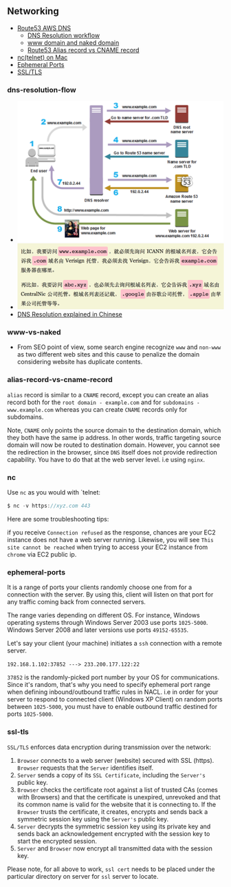 ## Networking
* [Route53 AWS DNS](#dns)
  * [DNS Resolution workflow](#dns-resolution-flow)
  * [www domain and naked domain](#www-vs-naked)
  * [Route53 Alias record vs CNAME record](#alias-record-vs-cname-record)
* [nc(telnet) on Mac](#nc)
* [Ephemeral Ports](#ephemeral-ports)
* [SSL/TLS](#ssl-tls)


### dns-resolution-flow
* ![DNS Resolution process](./dns_resolution_process.png)
* ![Root NS](./ns.png)
* [DNS Resolution explained in Chinese](https://blog.csdn.net/crazw/article/details/8986504)

### www-vs-naked
* From SEO point of view, some search engine recognize `www` and `non-www` as two different web sites and this cause to penalize the domain considering website has duplicate contents.

### alias-record-vs-cname-record
`alias` record is similar to a `CNAME` record, except you can create an alias record both for the `root domain - example.com` and for `subdomains - www.example.com` whereas you can create `CNAME` records only for subdomains.

Note, `CNAME` only points the source domain to the destination domain, which they both have the same ip address. In other words, traffic targeting source domain will now be routed to destination domain. However, you cannot see the redirection in the browser, since `DNS` itself does not provide redirection capability. You have to do that at the web server level. i.e using `nginx`.

### nc
Use `nc` as you would with `telnet:
```js
$ nc -v https://xyz.com 443
```
Here are some troubleshooting tips:

if you receive `Connection refused` as the response, chances are your EC2 instance does not have a web server running.
Likewise, you will see `This site cannot be reached` when trying to access your EC2 instance from `chrome` via EC2 public ip.

### ephemeral-ports
It is a range of ports your clients randomly choose one from for a connection with the server. By using this, client will listen on that port for any traffic coming back from connected servers.

The range varies depending on different OS. For instance, Windows operating systems through Windows Server 2003 use ports `1025-5000`. Windows Server 2008 and later versions use ports `49152-65535`.

Let's say your client (your machine) initiates a `ssh` connection with a remote server. 

`192.168.1.102:37852 ---> 233.200.177.122:22`

`37852` is the randomly-picked port number by your OS for communications. Since it's random, that's why you need to specify ephemeral port range when defining inbound/outbound traffic rules in NACL. i.e in order for your server to respond to connected client (Windows XP Client) on random ports between `1025-5000`, you must have to enable outbound traffic destined for ports `1025-5000`.

### ssl-tls
`SSL/TLS` enforces data encryption during transmission over the network:
1. `Browser` connects to a web server (website) secured with SSL (https). `Browser` requests that the `Server` identifies itself.
2. `Server` sends a copy of its `SSL Certificate`, including the `Server's` public key.
3. `Browser` checks the certificate root against a list of trusted CAs (comes with Browsers) and that the certificate is unexpired, unrevoked and that its common name is valid for the website that it is connecting to. If the `Browser` trusts the certificate, it creates, encrypts and sends back a symmetric session key using the `Server's` public key.
4. `Server` decrypts the symmetric session key using its private key and sends back an acknowledgement encrypted with the session key to start the encrypted session.
5. `Server` and `Browser` now encrypt all transmitted data with the session key.

Please note, for all above to work, `ssl cert` needs to be placed under the particular directory on server for `ssl` server to locate.

